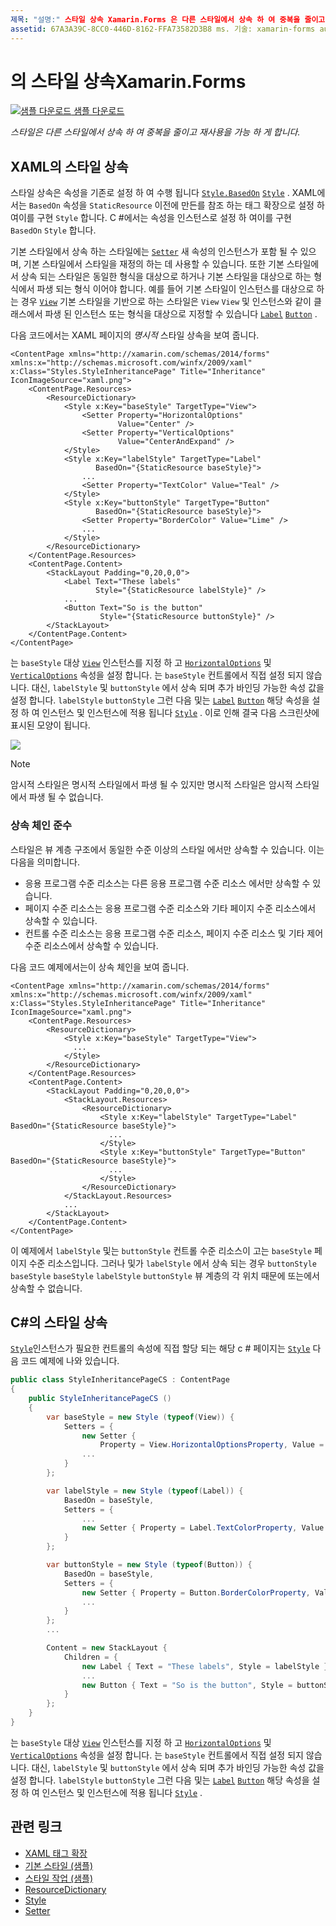 ```yaml
---
제목: "설명:" 스타일 상속 Xamarin.Forms 은 다른 스타일에서 상속 하 여 중복을 줄이고 재사용을 가능 하 게 합니다. 이 문서에서는 응용 프로그램에서 스타일 상속을 수행 하는 방법을 설명 Xamarin.Forms 합니다. "
assetid: 67A3A39C-8CC0-446D-8162-FFA73582D3B8 ms. 기술: xamarin-forms author: davidbritch: dabritch: ms. date: 02/17/2016 no loc: [ Xamarin.Forms , Xamarin.Essentials ]
---
```


# <a name="style-inheritance-in-xamarinforms"></a>의 스타일 상속Xamarin.Forms

[![샘플 다운로드](~/media/shared/download.png) 샘플 다운로드](https://docs.microsoft.com/samples/xamarin/xamarin-forms-samples/userinterface-styles-basicstyles)

_스타일은 다른 스타일에서 상속 하 여 중복을 줄이고 재사용을 가능 하 게 합니다._

## <a name="style-inheritance-in-xaml"></a>XAML의 스타일 상속

스타일 상속은 속성을 기존로 설정 하 여 수행 됩니다 [`Style.BasedOn`](xref:Xamarin.Forms.Style.BasedOn) [`Style`](xref:Xamarin.Forms.Style) . XAML에서는 `BasedOn` 속성을 `StaticResource` 이전에 만든를 참조 하는 태그 확장으로 설정 하 여이를 구현 `Style` 합니다. C #에서는 속성을 인스턴스로 설정 하 여이를 구현 `BasedOn` `Style` 합니다.

기본 스타일에서 상속 하는 스타일에는 [`Setter`](xref:Xamarin.Forms.Setter) 새 속성의 인스턴스가 포함 될 수 있으며, 기본 스타일에서 스타일을 재정의 하는 데 사용할 수 있습니다. 또한 기본 스타일에서 상속 되는 스타일은 동일한 형식을 대상으로 하거나 기본 스타일을 대상으로 하는 형식에서 파생 되는 형식 이어야 합니다. 예를 들어 기본 스타일이 인스턴스를 대상으로 하는 경우 [`View`](xref:Xamarin.Forms.View) 기본 스타일을 기반으로 하는 스타일은 `View` `View` 및 인스턴스와 같이 클래스에서 파생 된 인스턴스 또는 형식을 대상으로 지정할 수 있습니다 [`Label`](xref:Xamarin.Forms.Label) [`Button`](xref:Xamarin.Forms.Button) .

다음 코드에서는 XAML 페이지의 *명시적* 스타일 상속을 보여 줍니다.

```xaml
<ContentPage xmlns="http://xamarin.com/schemas/2014/forms" xmlns:x="http://schemas.microsoft.com/winfx/2009/xaml" x:Class="Styles.StyleInheritancePage" Title="Inheritance" IconImageSource="xaml.png">
    <ContentPage.Resources>
        <ResourceDictionary>
            <Style x:Key="baseStyle" TargetType="View">
                <Setter Property="HorizontalOptions"
                        Value="Center" />
                <Setter Property="VerticalOptions"
                        Value="CenterAndExpand" />
            </Style>
            <Style x:Key="labelStyle" TargetType="Label"
                   BasedOn="{StaticResource baseStyle}">
                ...
                <Setter Property="TextColor" Value="Teal" />
            </Style>
            <Style x:Key="buttonStyle" TargetType="Button"
                   BasedOn="{StaticResource baseStyle}">
                <Setter Property="BorderColor" Value="Lime" />
                ...
            </Style>
        </ResourceDictionary>
    </ContentPage.Resources>
    <ContentPage.Content>
        <StackLayout Padding="0,20,0,0">
            <Label Text="These labels"
                   Style="{StaticResource labelStyle}" />
            ...
            <Button Text="So is the button"
                    Style="{StaticResource buttonStyle}" />
        </StackLayout>
    </ContentPage.Content>
</ContentPage>
```

는 `baseStyle` 대상 [`View`](xref:Xamarin.Forms.View) 인스턴스를 지정 하 고 [`HorizontalOptions`](xref:Xamarin.Forms.View.HorizontalOptions) 및 [`VerticalOptions`](xref:Xamarin.Forms.View.VerticalOptions) 속성을 설정 합니다. 는 `baseStyle` 컨트롤에서 직접 설정 되지 않습니다. 대신, `labelStyle` 및 `buttonStyle` 에서 상속 되며 추가 바인딩 가능한 속성 값을 설정 합니다. `labelStyle` `buttonStyle` 그런 다음 및는 [`Label`](xref:Xamarin.Forms.Label) [`Button`](xref:Xamarin.Forms.Button) 해당 속성을 설정 하 여 인스턴스 및 인스턴스에 적용 됩니다 [`Style`](xref:Xamarin.Forms.NavigableElement.Style) . 이로 인해 결국 다음 스크린샷에 표시된 모양이 됩니다.

[![](inheritance-images/style-inheritance.png)](inheritance-images/style-inheritance-large.png#lightbox)

> [!NOTE]
> 암시적 스타일은 명시적 스타일에서 파생 될 수 있지만 명시적 스타일은 암시적 스타일에서 파생 될 수 없습니다.

### <a name="respecting-the-inheritance-chain"></a>상속 체인 준수

스타일은 뷰 계층 구조에서 동일한 수준 이상의 스타일 에서만 상속할 수 있습니다. 이는 다음을 의미합니다.

- 응용 프로그램 수준 리소스는 다른 응용 프로그램 수준 리소스 에서만 상속할 수 있습니다.
- 페이지 수준 리소스는 응용 프로그램 수준 리소스와 기타 페이지 수준 리소스에서 상속할 수 있습니다.
- 컨트롤 수준 리소스는 응용 프로그램 수준 리소스, 페이지 수준 리소스 및 기타 제어 수준 리소스에서 상속할 수 있습니다.

다음 코드 예제에서는이 상속 체인을 보여 줍니다.

```xaml
<ContentPage xmlns="http://xamarin.com/schemas/2014/forms" xmlns:x="http://schemas.microsoft.com/winfx/2009/xaml" x:Class="Styles.StyleInheritancePage" Title="Inheritance" IconImageSource="xaml.png">
    <ContentPage.Resources>
        <ResourceDictionary>
            <Style x:Key="baseStyle" TargetType="View">
              ...
            </Style>
        </ResourceDictionary>
    </ContentPage.Resources>
    <ContentPage.Content>
        <StackLayout Padding="0,20,0,0">
            <StackLayout.Resources>
                <ResourceDictionary>
                    <Style x:Key="labelStyle" TargetType="Label" BasedOn="{StaticResource baseStyle}">
                      ...
                    </Style>
                    <Style x:Key="buttonStyle" TargetType="Button" BasedOn="{StaticResource baseStyle}">
                      ...
                    </Style>
                </ResourceDictionary>
            </StackLayout.Resources>
            ...
        </StackLayout>
    </ContentPage.Content>
</ContentPage>
```

이 예제에서 `labelStyle` 및는 `buttonStyle` 컨트롤 수준 리소스이 고는 `baseStyle` 페이지 수준 리소스입니다. 그러나 및가 `labelStyle` 에서 상속 되는 경우 `buttonStyle` `baseStyle` `baseStyle` `labelStyle` `buttonStyle` 뷰 계층의 각 위치 때문에 또는에서 상속할 수 없습니다.

## <a name="style-inheritance-in-c35"></a>C&#35;의 스타일 상속

[`Style`](xref:Xamarin.Forms.Style)인스턴스가 필요한 컨트롤의 속성에 직접 할당 되는 해당 c # 페이지는 [`Style`](xref:Xamarin.Forms.NavigableElement.Style) 다음 코드 예제에 나와 있습니다.

```csharp
public class StyleInheritancePageCS : ContentPage
{
    public StyleInheritancePageCS ()
    {
        var baseStyle = new Style (typeof(View)) {
            Setters = {
                new Setter {
                    Property = View.HorizontalOptionsProperty, Value = LayoutOptions.Center    },
                ...
            }
        };

        var labelStyle = new Style (typeof(Label)) {
            BasedOn = baseStyle,
            Setters = {
                ...
                new Setter { Property = Label.TextColorProperty, Value = Color.Teal    }
            }
        };

        var buttonStyle = new Style (typeof(Button)) {
            BasedOn = baseStyle,
            Setters = {
                new Setter { Property = Button.BorderColorProperty, Value =    Color.Lime },
                ...
            }
        };
        ...

        Content = new StackLayout {
            Children = {
                new Label { Text = "These labels", Style = labelStyle },
                ...
                new Button { Text = "So is the button", Style = buttonStyle }
            }
        };
    }
}
```

는 `baseStyle` 대상 [`View`](xref:Xamarin.Forms.View) 인스턴스를 지정 하 고 [`HorizontalOptions`](xref:Xamarin.Forms.View.HorizontalOptions) 및 [`VerticalOptions`](xref:Xamarin.Forms.View.VerticalOptions) 속성을 설정 합니다. 는 `baseStyle` 컨트롤에서 직접 설정 되지 않습니다. 대신, `labelStyle` 및 `buttonStyle` 에서 상속 되며 추가 바인딩 가능한 속성 값을 설정 합니다. `labelStyle` `buttonStyle` 그런 다음 및는 [`Label`](xref:Xamarin.Forms.Label) [`Button`](xref:Xamarin.Forms.Button) 해당 속성을 설정 하 여 인스턴스 및 인스턴스에 적용 됩니다 [`Style`](xref:Xamarin.Forms.NavigableElement.Style) .

## <a name="related-links"></a>관련 링크

- [XAML 태그 확장](~/xamarin-forms/xaml/xaml-basics/xaml-markup-extensions.md)
- [기본 스타일 (샘플)](https://docs.microsoft.com/samples/xamarin/xamarin-forms-samples/userinterface-styles-basicstyles)
- [스타일 작업 (샘플)](https://docs.microsoft.com/samples/xamarin/xamarin-forms-samples/workingwithstyles)
- [ResourceDictionary](xref:Xamarin.Forms.ResourceDictionary)
- [Style](xref:Xamarin.Forms.Style)
- [Setter](xref:Xamarin.Forms.Setter)
